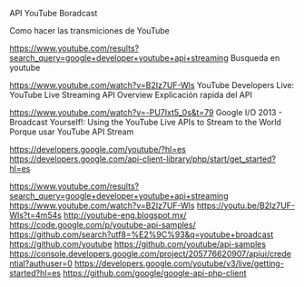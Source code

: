 API YouTube Boradcast

Como hacer las transmiciones de YouTube

https://www.youtube.com/results?search_query=google+developer+youtube+api+streaming
Busqueda en youtube

https://www.youtube.com/watch?v=B2Iz7UF-Wls
YouTube Developers Live: YouTube Live Streaming API Overview
Explicación rapida del API

https://www.youtube.com/watch?v=-PU7Ixt5_0s&t=79
Google I/O 2013 - Broadcast Yourself!: Using the YouTube Live APIs to Stream to the World
Porque usar YouTube API Stream

https://developers.google.com/youtube/?hl=es
https://developers.google.com/api-client-library/php/start/get_started?hl=es

https://www.youtube.com/results?search_query=google+developer+youtube+api+streaming
https://www.youtube.com/watch?v=B2Iz7UF-Wls
https://youtu.be/B2Iz7UF-Wls?t=4m54s
http://youtube-eng.blogspot.mx/
https://code.google.com/p/youtube-api-samples/
https://github.com/search?utf8=%E2%9C%93&q=youtube+broadcast
https://github.com/youtube
https://github.com/youtube/api-samples
https://console.developers.google.com/project/205776620907/apiui/credential?authuser=0
https://developers.google.com/youtube/v3/live/getting-started?hl=es
https://github.com/google/google-api-php-client